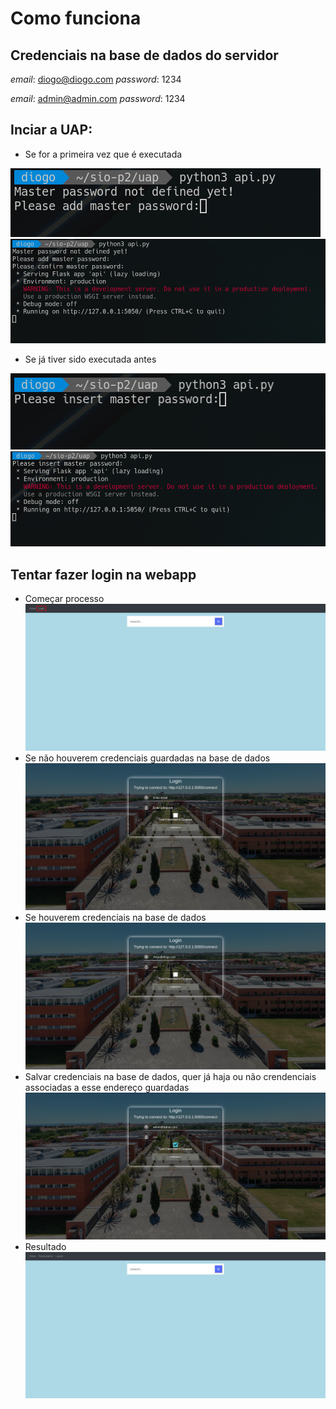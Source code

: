 # Como funciona
## Credenciais na base de dados do servidor
*email*: diogo@diogo.com
*password*: 1234

*email*: admin@admin.com
*password*: 1234

## Inciar a UAP:
- Se for a primeira vez que é executada

![sio7](./sio7.png)
![sio8](./sio8.png)
- Se já tiver sido executada antes

![sio5](./sio5.png)
![sio6](./sio6.png)

## Tentar fazer login na webapp
- Começar processo
    ![sio1](./sio1.png)
- Se não houverem credenciais guardadas na base de dados
    ![sio2](./sio2.png)
- Se houverem credenciais na base de dados
    ![sio3](./sio3.png)
- Salvar credenciais na base de dados, quer já haja ou não crendenciais associadas a esse endereço guardadas
    ![sio4](./sio9.png)
- Resultado
    ![sio9](./sio4.png)
